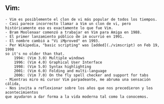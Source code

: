 ## Vim:
    - Vim es posiblemente el clon de vi más popular de todos los tiempos.
    - Casi parece incorrecto llamar a Vim un clon de vi, pero históricamente eso es exactamente lo que fue Vim.
    - Bram Moolenaar comenzó a trabajar en Vim para Amiga en 1988.
    - El primer lanzamiento público de im ocurrió en 1991.
    - El nombre cambió a "Vi iMproved" en 1993.
    - Per Wikipedia, "basic scripting" was [added](./vimscript) on Feb 19, 1998 
    so it's no older than that. 
        1994: (Vim 3.0) Multiple windows
        1996: (Vim 4.0) Graphical User Interface
        1998: (Vim 5.0) Syntax highlighting
        2001: (Vim 6.0) Folding and multi-language
        2006: (Vim 7.0) On the fly spell checker and support for tabs
    - Mientras miro mi cursor Vim parpadeante, me abruma una sensación cálida,
    - Nos invita a reflexionar sobre los años que nos precedieron y los acontecimientos 
    que ayudaron a dar forma a la vida moderna tal como la conocemos.
    
